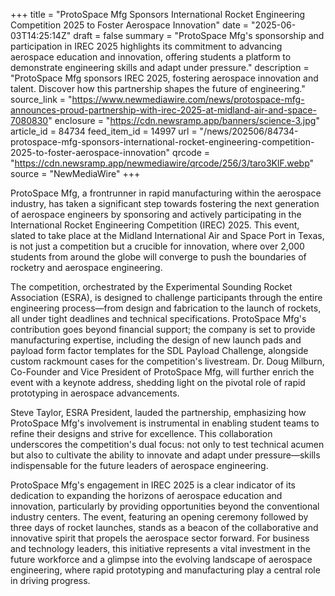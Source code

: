 +++
title = "ProtoSpace Mfg Sponsors International Rocket Engineering Competition 2025 to Foster Aerospace Innovation"
date = "2025-06-03T14:25:14Z"
draft = false
summary = "ProtoSpace Mfg's sponsorship and participation in IREC 2025 highlights its commitment to advancing aerospace education and innovation, offering students a platform to demonstrate engineering skills and adapt under pressure."
description = "ProtoSpace Mfg sponsors IREC 2025, fostering aerospace innovation and talent. Discover how this partnership shapes the future of engineering."
source_link = "https://www.newmediawire.com/news/protospace-mfg-announces-proud-partnership-with-irec-2025-at-midland-air-and-space-7080830"
enclosure = "https://cdn.newsramp.app/banners/science-3.jpg"
article_id = 84734
feed_item_id = 14997
url = "/news/202506/84734-protospace-mfg-sponsors-international-rocket-engineering-competition-2025-to-foster-aerospace-innovation"
qrcode = "https://cdn.newsramp.app/newmediawire/qrcode/256/3/taro3KlF.webp"
source = "NewMediaWire"
+++

<p>ProtoSpace Mfg, a frontrunner in rapid manufacturing within the aerospace industry, has taken a significant step towards fostering the next generation of aerospace engineers by sponsoring and actively participating in the International Rocket Engineering Competition (IREC) 2025. This event, slated to take place at the Midland International Air and Space Port in Texas, is not just a competition but a crucible for innovation, where over 2,000 students from around the globe will converge to push the boundaries of rocketry and aerospace engineering.</p><p>The competition, orchestrated by the Experimental Sounding Rocket Association (ESRA), is designed to challenge participants through the entire engineering process—from design and fabrication to the launch of rockets, all under tight deadlines and technical specifications. ProtoSpace Mfg's contribution goes beyond financial support; the company is set to provide manufacturing expertise, including the design of new launch pads and payload form factor templates for the SDL Payload Challenge, alongside custom rackmount cases for the competition's livestream. Dr. Doug Milburn, Co-Founder and Vice President of ProtoSpace Mfg, will further enrich the event with a keynote address, shedding light on the pivotal role of rapid prototyping in aerospace advancements.</p><p>Steve Taylor, ESRA President, lauded the partnership, emphasizing how ProtoSpace Mfg's involvement is instrumental in enabling student teams to refine their designs and strive for excellence. This collaboration underscores the competition's dual focus: not only to test technical acumen but also to cultivate the ability to innovate and adapt under pressure—skills indispensable for the future leaders of aerospace engineering.</p><p>ProtoSpace Mfg's engagement in IREC 2025 is a clear indicator of its dedication to expanding the horizons of aerospace education and innovation, particularly by providing opportunities beyond the conventional industry centers. The event, featuring an opening ceremony followed by three days of rocket launches, stands as a beacon of the collaborative and innovative spirit that propels the aerospace sector forward. For business and technology leaders, this initiative represents a vital investment in the future workforce and a glimpse into the evolving landscape of aerospace engineering, where rapid prototyping and manufacturing play a central role in driving progress.</p>